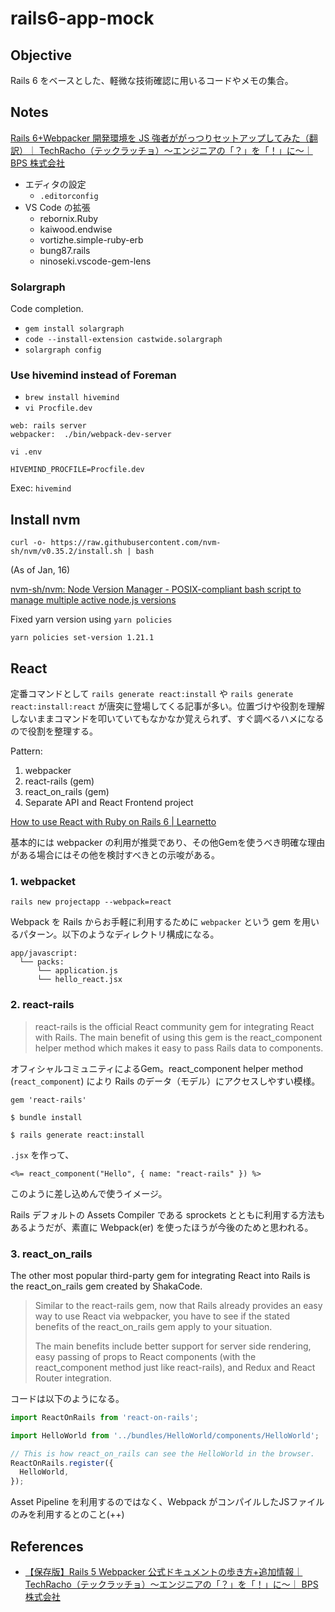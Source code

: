 # rails6-app-mock

## Objective

Rails 6 をベースとした、軽微な技術確認に用いるコードやメモの集合。

## Notes

[Rails 6+Webpacker 開発環境を JS 強者ががっつりセットアップしてみた（翻訳）｜ TechRacho（テックラッチョ）〜エンジニアの「？」を「！」に〜｜ BPS 株式会社](https://techracho.bpsinc.jp/hachi8833/2019_11_28/83678)

- エディタの設定
  - `.editorconfig`
- VS Code の拡張
  - rebornix.Ruby
  - kaiwood.endwise
  - vortizhe.simple-ruby-erb
  - bung87.rails
  - ninoseki.vscode-gem-lens

### Solargraph

Code completion.

- `gem install solargraph`
- `code --install-extension castwide.solargraph`
- `solargraph config`

### Use hivemind instead of Foreman

- `brew install hivemind`
- `vi Procfile.dev`

```
web: rails server
webpacker:  ./bin/webpack-dev-server
```

`vi .env`

```
HIVEMIND_PROCFILE=Procfile.dev
```

Exec: `hivemind`

## Install nvm

```
curl -o- https://raw.githubusercontent.com/nvm-sh/nvm/v0.35.2/install.sh | bash
```

(As of Jan, 16)

[nvm-sh/nvm: Node Version Manager - POSIX-compliant bash script to manage multiple active node.js versions](https://github.com/nvm-sh/nvm#install--update-script)

Fixed yarn version using `yarn policies`

```
yarn policies set-version 1.21.1
```

## React
定番コマンドとして `rails generate react:install` や `rails generate react:install:react` が唐突に登場してくる記事が多い。位置づけや役割を理解しないままコマンドを叩いていてもなかなか覚えられず、すぐ調べるハメになるので役割を整理する。

Pattern:

1. webpacker
2. react-rails (gem)
3. react_on_rails (gem)
4. Separate API and React Frontend project

[How to use React with Ruby on Rails 6 | Learnetto](https://learnetto.com/blog/react-rails)

基本的には webpacker の利用が推奨であり、その他Gemを使うべき明確な理由がある場合にはその他を検討すべきとの示唆がある。

### 1. webpacket

```
rails new projectapp --webpack=react
```

Webpack を Rails からお手軽に利用するために `webpacker` という gem を用いるパターン。以下のようなディレクトリ構成になる。

```
app/javascript:
  └── packs:
      └── application.js
      └── hello_react.jsx
```


### 2. react-rails

> react-rails is the official React community gem for integrating React with Rails. The main benefit of using this gem is the react_component helper method which makes it easy to pass Rails data to components.

オフィシャルコミュニティによるGem。react_component helper method (`react_component`) により Rails のデータ（モデル）にアクセスしやすい模様。

```
gem 'react-rails'
```

```
$ bundle install

$ rails generate react:install
```

`.jsx` を作って、

```erb
<%= react_component("Hello", { name: "react-rails" }) %>
```

このように差し込めんで使うイメージ。

Rails デフォルトの Assets Compiler である sprockets とともに利用する方法もあるようだが、素直に Webpack(er) を使ったほうが今後のためと思われる。

### 3. react_on_rails

The other most popular third-party gem for integrating React into Rails is the react_on_rails gem created by ShakaCode.

> Similar to the react-rails gem, now that Rails already provides an easy way to use React via webpacker, you have to see if the stated benefits of the react_on_rails gem apply to your situation.
>
> The main benefits include better support for server side rendering, easy passing of props to React components (with the react_component method just like react-rails), and Redux and React Router integration.

コードは以下のようになる。

```jsx
import ReactOnRails from 'react-on-rails';

import HelloWorld from '../bundles/HelloWorld/components/HelloWorld';

// This is how react_on_rails can see the HelloWorld in the browser.
ReactOnRails.register({
  HelloWorld,
});
```

Asset Pipeline を利用するのではなく、Webpack がコンパイルしたJSファイルのみを利用するとのこと(++)

## References

- [【保存版】Rails 5 Webpacker 公式ドキュメントの歩き方+追加情報｜ TechRacho（テックラッチョ）〜エンジニアの「？」を「！」に〜｜ BPS 株式会社](https://techracho.bpsinc.jp/hachi8833/2018_05_17/56568)
